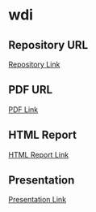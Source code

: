 # wdi
## Repository URL
[Repository Link](https://github.com/angelaxie-1026/wdi)

## PDF URL
[PDF Link](https://angelaxie-1026.github.io/wdi/report.pdf)

## HTML Report
[HTML Report Link](https://angelaxie-1026.github.io/wdi/report.html)

## Presentation
[Presentation Link](https://angelaxie-1026.github.io/wdi/present.html)

